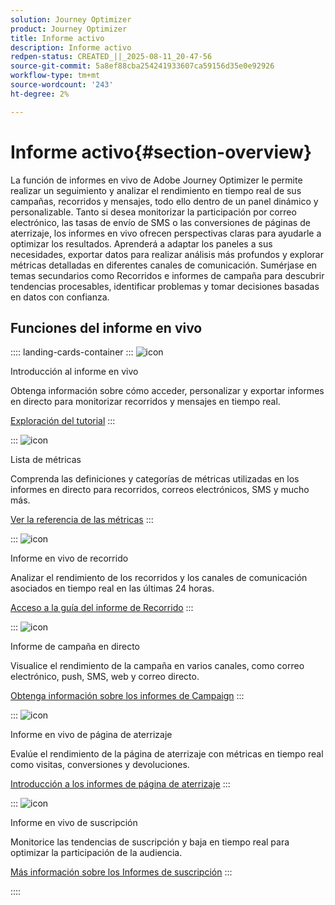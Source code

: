 ```yaml
---
solution: Journey Optimizer
product: Journey Optimizer
title: Informe activo
description: Informe activo
redpen-status: CREATED_||_2025-08-11_20-47-56
source-git-commit: 5a8ef88cba254241933607ca59156d35e0e92926
workflow-type: tm+mt
source-wordcount: '243'
ht-degree: 2%

---
```



# Informe activo{#section-overview}

La función de informes en vivo de Adobe Journey Optimizer le permite realizar un seguimiento y analizar el rendimiento en tiempo real de sus campañas, recorridos y mensajes, todo ello dentro de un panel dinámico y personalizable. Tanto si desea monitorizar la participación por correo electrónico, las tasas de envío de SMS o las conversiones de páginas de aterrizaje, los informes en vivo ofrecen perspectivas claras para ayudarle a optimizar los resultados. Aprenderá a adaptar los paneles a sus necesidades, exportar datos para realizar análisis más profundos y explorar métricas detalladas en diferentes canales de comunicación. Sumérjase en temas secundarios como Recorridos e informes de campaña para descubrir tendencias procesables, identificar problemas y tomar decisiones basadas en datos con confianza.

## Funciones del informe en vivo

:::: landing-cards-container
:::
![icon](https://cdn.experienceleague.adobe.com/icons/circle-play.svg?lang=es)

Introducción al informe en vivo

Obtenga información sobre cómo acceder, personalizar y exportar informes en directo para monitorizar recorridos y mensajes en tiempo real.

[Exploración del tutorial](../using/reports/live-report.md)
:::

:::
![icon](https://cdn.experienceleague.adobe.com/icons/list-check.svg?lang=es)

Lista de métricas

Comprenda las definiciones y categorías de métricas utilizadas en los informes en directo para recorridos, correos electrónicos, SMS y mucho más.

[Ver la referencia de las métricas](../using/reports/live-report-components.md)
:::

:::
![icon](https://cdn.experienceleague.adobe.com/icons/chart-line.svg?lang=es)

Informe en vivo de recorrido

Analizar el rendimiento de los recorridos y los canales de comunicación asociados en tiempo real en las últimas 24 horas.

[Acceso a la guía del informe de Recorrido](../using/reports/journey-live-report.md)
:::

:::
![icon](https://cdn.experienceleague.adobe.com/icons/chart-line.svg?lang=es)

Informe de campaña en directo

Visualice el rendimiento de la campaña en varios canales, como correo electrónico, push, SMS, web y correo directo.

[Obtenga información sobre los informes de Campaign](../using/reports/campaign-live-report.md)
:::

:::
![icon](https://cdn.experienceleague.adobe.com/icons/chart-line.svg?lang=es)

Informe en vivo de página de aterrizaje

Evalúe el rendimiento de la página de aterrizaje con métricas en tiempo real como visitas, conversiones y devoluciones.

[Introducción a los informes de página de aterrizaje](../using/reports/lp-report-live.md)
:::

:::
![icon](https://cdn.experienceleague.adobe.com/icons/chart-line.svg?lang=es)

Informe en vivo de suscripción

Monitorice las tendencias de suscripción y baja en tiempo real para optimizar la participación de la audiencia.

[Más información sobre los Informes de suscripción](../using/reports/subscription-report-live.md)
:::

::::
